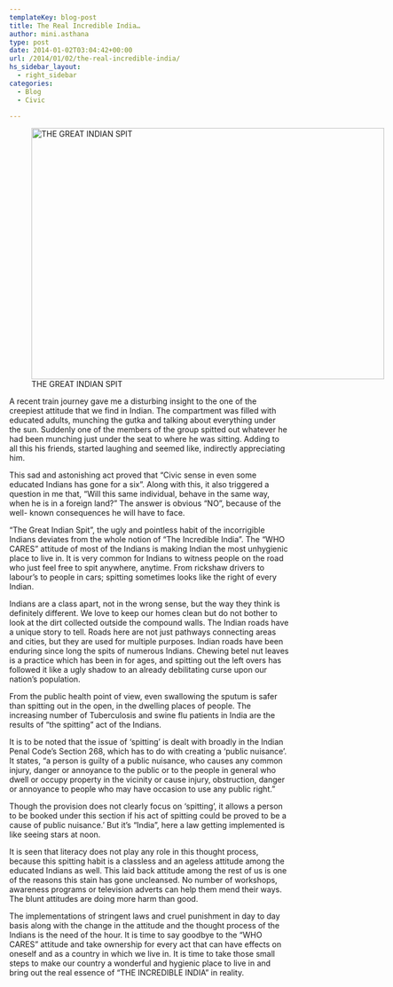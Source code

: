 ```yaml
---
templateKey: blog-post
title: The Real Incredible India…
author: mini.asthana
type: post
date: 2014-01-02T03:04:42+00:00
url: /2014/01/02/the-real-incredible-india/
hs_sidebar_layout:
  - right_sidebar
categories:
  - Blog
  - Civic

---
```

<figure id="attachment_439" aria-describedby="caption-attachment-439" style="width: 636px" class="wp-caption aligncenter"><img class="size-full wp-image-439" src="https://i0.wp.com/ilaasthana.in/wp-content/uploads/2014/01/08TH_SPIT_COLOUR_1046814f.jpg?resize=636%2C453" alt="THE GREAT INDIAN SPIT" width="636" height="453" data-recalc-dims="1" /><figcaption id="caption-attachment-439" class="wp-caption-text">THE GREAT INDIAN SPIT</figcaption></figure> 

A recent train journey gave me a disturbing insight to the one of the creepiest attitude that we find in Indian. The compartment was filled with educated adults, munching the gutka and talking about everything under the sun. Suddenly one of the members of the group spitted out whatever he had been munching just under the seat to where he was sitting. Adding to all this his friends, started laughing and seemed like, indirectly appreciating him.

This sad and astonishing act proved that “Civic sense in even some educated Indians has gone for a six”. Along with this, it also triggered a question in me that, “Will this same individual, behave in the same way, when he is in a foreign land?” The answer is obvious “NO”, because of the well- known consequences he will have to face.

“The Great Indian Spit”, the ugly and pointless habit of the incorrigible Indians deviates from the whole notion of “The Incredible India”. The “WHO CARES” attitude of most of the Indians is making Indian the most unhygienic place to live in. It is very common for Indians to witness people on the road who just feel free to spit anywhere, anytime. From rickshaw drivers to labour’s to people in cars; spitting sometimes looks like the right of every Indian.

Indians are a class apart, not in the wrong sense, but the way they think is definitely different. We love to keep our homes clean but do not bother to look at the dirt collected outside the compound walls. The Indian roads have a unique story to tell. Roads here are not just pathways connecting areas and cities, but they are used for multiple purposes. Indian roads have been enduring since long the spits of numerous Indians. Chewing betel nut leaves is a practice which has been in for ages, and spitting out the left overs has followed it like a ugly shadow to an already debilitating curse upon our nation’s population.

From the public health point of view, even swallowing the sputum is safer than spitting out in the open, in the dwelling places of people. The increasing number of Tuberculosis and swine flu patients in India are the results of “the spitting” act of the Indians.

It is to be noted that the issue of ‘spitting’ is dealt with broadly in the Indian Penal Code’s Section 268, which has to do with creating a ‘public nuisance’. It states, “a person is guilty of a public nuisance, who causes any common injury, danger or annoyance to the public or to the people in general who dwell or occupy property in the vicinity or cause injury, obstruction, danger or annoyance to people who may have occasion to use any public right.”

Though the provision does not clearly focus on ‘spitting’, it allows a person to be booked under this section if his act of spitting could be proved to be a cause of public nuisance.’ But it&#8217;s “India”, here a law getting implemented is like seeing stars at noon.

It is seen that literacy does not play any role in this thought process, because this spitting habit is a classless and an ageless attitude among the educated Indians as well. This laid back attitude among the rest of us is one of the reasons this stain has gone uncleansed. No number of workshops, awareness programs or television adverts can help them mend their ways. The blunt attitudes are doing more harm than good.

The implementations of stringent laws and cruel punishment in day to day basis along with the change in the attitude and the thought process of the Indians is the need of the hour. It is time to say goodbye to the “WHO CARES” attitude and take ownership for every act that can have effects on oneself and as a country in which we live in. It is time to take those small steps to make our country a wonderful and hygienic place to live in and bring out the real essence of “THE INCREDIBLE INDIA” in reality.